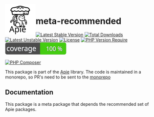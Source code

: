 <img src="https://raw.githubusercontent.com/apie-lib/apie-lib-monorepo/main/docs/apie-logo.svg" width="100px" align="left" />
<h1>meta-recommended</h1>






 [![Latest Stable Version](http://poser.pugx.org/apie/meta-recommended/v)](https://packagist.org/packages/apie/meta-recommended) [![Total Downloads](http://poser.pugx.org/apie/meta-recommended/downloads)](https://packagist.org/packages/apie/meta-recommended) [![Latest Unstable Version](http://poser.pugx.org/apie/meta-recommended/v/unstable)](https://packagist.org/packages/apie/meta-recommended) [![License](http://poser.pugx.org/apie/meta-recommended/license)](https://packagist.org/packages/apie/meta-recommended) [![PHP Version Require](http://poser.pugx.org/apie/meta-recommended/require/php)](https://packagist.org/packages/apie/meta-recommended) [![Code coverage](https://raw.githubusercontent.com/apie-lib/meta-recommended/main/coverage_badge.svg)](https://apie-lib.github.io/coverage/meta-recommended/index.html)  

[![PHP Composer](https://github.com/apie-lib/meta-recommended/actions/workflows/php.yml/badge.svg?event=push)](https://github.com/apie-lib/meta-recommended/actions/workflows/php.yml)

This package is part of the [Apie](https://github.com/apie-lib) library.
The code is maintained in a monorepo, so PR's need to be sent to the [monorepo](https://github.com/apie-lib/apie-lib-monorepo/pulls)

## Documentation
This package is a meta package that depends the recommended set of Apie packages.

